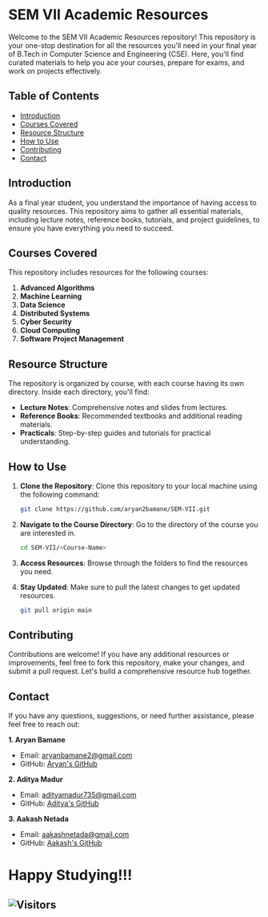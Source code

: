 # SEM VII Academic Resources

Welcome to the SEM VII Academic Resources repository! This repository is your one-stop destination for all the resources you'll need in your final year of B.Tech in Computer Science and Engineering (CSE). Here, you'll find curated materials to help you ace your courses, prepare for exams, and work on projects effectively.

## Table of Contents

- [Introduction](#introduction)
- [Courses Covered](#courses-covered)
- [Resource Structure](#resource-structure)
- [How to Use](#how-to-use)
- [Contributing](#contributing)
- [Contact](#contact)

## Introduction

As a final year student, you understand the importance of having access to quality resources. This repository aims to gather all essential materials, including lecture notes, reference books, tutorials, and project guidelines, to ensure you have everything you need to succeed.

## Courses Covered

This repository includes resources for the following courses:

1. **Advanced Algorithms**
2. **Machine Learning**
3. **Data Science**
4. **Distributed Systems**
5. **Cyber Security**
6. **Cloud Computing**
7. **Software Project Management**

## Resource Structure

The repository is organized by course, with each course having its own directory. Inside each directory, you'll find:

- **Lecture Notes**: Comprehensive notes and slides from lectures.
- **Reference Books**: Recommended textbooks and additional reading materials.
- **Practicals**: Step-by-step guides and tutorials for practical understanding.


## How to Use

1. **Clone the Repository**: Clone this repository to your local machine using the following command:
   ```sh
   git clone https://github.com/aryan2bamane/SEM-VII.git
   ```

2. **Navigate to the Course Directory**: Go to the directory of the course you are interested in.
   ```sh
   cd SEM-VII/<Course-Name>
   ```

3. **Access Resources**: Browse through the folders to find the resources you need.

4. **Stay Updated**: Make sure to pull the latest changes to get updated resources.
   ```sh
   git pull origin main
   ```

## Contributing

Contributions are welcome! If you have any additional resources or improvements, feel free to fork this repository, make your changes, and submit a pull request. Let's build a comprehensive resource hub together.



## Contact

If you have any questions, suggestions, or need further assistance, please feel free to reach out:

**1. Aryan Bamane**
- Email: aryanbamane2@gmail.com
- GitHub: [Aryan's GitHub](https://github.com/aryan2bamane)

**2. Aditya Madur**
- Email: adityamadur735@gmail.com
- GitHub: [Aditya's GitHub](https://github.com/adi-madur)

**3. Aakash Netada**
- Email: aakashnetada@gmail.com
- GitHub: [Aakash's GitHub](https://github.com/aakashnetada)

# Happy Studying!!!
![Visitors](https://api.visitorbadge.io/api/visitors?path=https%3A%2F%2Fgithub.com%2Faryan2bamane%2FSEM-VII&label=Repo%20Visits&countColor=%23263759)
---
